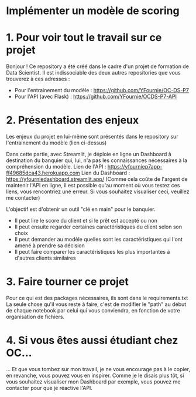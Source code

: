 # Implémenter un modèle de scoring

# 1. Pour voir tout le travail sur ce projet
Bonjour ! Ce repository a été créé dans le cadre d'un projet de formation de Data Scientist.
Il est indissociable des deux autres repositories que vous trouverez à ces adresses :
- Pour l'entrainement du modèle : https://github.com/YFournie/OC-DS-P7
- Pour l'API (avec Flask) : https://github.com/YFournie/OCDS-P7-API

# 2. Présentation des enjeux
Les enjeux du projet en lui-même sont présentés dans le repository sur l'entrainement du modèle (lien ci-dessus)

Dans cette partie, avec Streamlit, je déploie en ligne un Dashboard à destination du banquier qui, lui, n'a pas les connaissances nécessaires à la compréhension du modèle.
Lien de l'API : https://yfourniep7app-ff49685dca43.herokuapp.com
Lien du Dashboard : https://yfourniedashboard.streamlit.app/
(Comme cela coûte de l'argent de maintenir l'API en ligne, il est possible qu'au moment où vous testez ces liens, vous rencontriez une erreur. Si vous souhaitez visualiser ceci, veuillez me contacter)

L'objectif est d'obtenir un outil "clé en main" pour le banquier.
- Il peut lire le score du client et si le prêt est accepté ou non
- Il peut ensuite regarder certaines caractéristiques du client selon son choix
- Il peut demander au modèle quelles sont les caractéristiques qui l'ont amené à prendre sa décision
- Il peut faire comparer les caractéristiques les plus importantes à d'autres clients similaires

# 3. Faire tourner ce projet
Pour ce qui est des packages nécessaires, ils sont dans le requirements.txt
La seule chose qu'il vous reste à faire, c'est de modifier le "path" au début de chaque notebook par celui qui vous conviendra, en fonction de votre organisation de fichiers.

# 4. Si vous êtes aussi étudiant chez OC...

... Et que vous tombez sur mon travail, je ne vous encourage pas à le copier, en revanche, vous pouvez vous en inspirer.
Comme je le disais plus tôt, si vous souhaitez visualiser mon Dashboard par exemple, vous pouvez me contacter pour que je réactive l'API.
